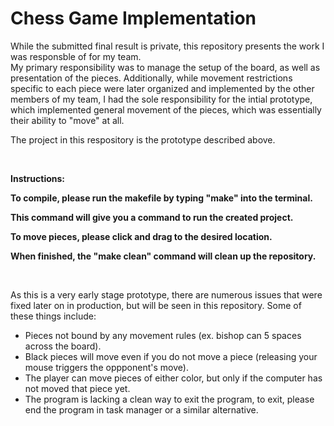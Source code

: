 # Chess Game Implementation
While the submitted final result is private, this repository presents the work I was responsble of for my team.  
My primary responsibility was to manage the setup of the board, as well as presentation of the pieces. Additionally, while movement restrictions specific to each piece 
were later organized and implemented by the other members of my team, I had the sole responsibility for the intial prototype, which implemented general movement of the 
pieces, which was essentially their ability to "move" at all.  

The project in this respository is the prototype described above.  

<br>  

**Instructions:**

**To compile, please run the makefile by typing "make" into the terminal.**

**This command will give you a command to run the created project.**

**To move pieces, please click and drag to the desired location.**

**When finished, the "make clean" command will clean up the repository.**  


<br>

As this is a very early stage prototype, there are numerous issues that were fixed later on in production, but will be seen in this repository. Some of these things include: 
- Pieces not bound by any movement rules (ex. bishop can 5 spaces across the board).
- Black pieces will move even if you do not move a piece (releasing your mouse triggers the oppponent's move).
- The player can move pieces of either color, but only if the computer has not moved that piece yet.
- The program is lacking a clean way to exit the program, to exit, please end the program in task manager or a similar alternative.
